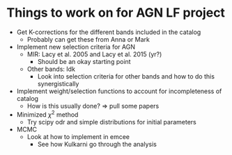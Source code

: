 # Things to work on for AGN LF project

- Get K-corrections for the different bands included in the catalog
	- Probably can get these from Anna or Mark
- Implement new selection criteria for AGN
	- MIR: Lacy et al. 2005 and Lacy et al. 2015 (yr?)
		- Should be an okay starting point
	- Other bands: Idk
		- Look into selection criteria for other bands and how to do this synergistically
- Implement weight/selection functions to account for incompleteness of catalog
	- How is this usually done? => pull some papers
- Minimized $\chi^2$ method
	- Try scipy odr and simple distributions for initial parameters
- MCMC
	- Look at how to implement in emcee
		- See how Kulkarni go through the analysis

